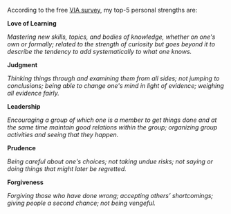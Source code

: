 According to the free [VIA survey](https://www.viacharacter.org/), my top-5 personal strengths are:

**Love of Learning**

_Mastering new skills, topics, and bodies of knowledge, whether on one's own or formally; related to the
strength of curiosity but goes beyond it to describe the tendency to add systematically to what one knows._

**Judgment**

_Thinking things through and examining them from all sides; not jumping to conclusions; being able to change
one's mind in light of evidence; weighing all evidence fairly._

**Leadership**

_Encouraging a group of which one is a member to get things done and at the same time maintain good relations
within the group; organizing group activities and seeing that they happen._

**Prudence**

_Being careful about one's choices; not taking undue risks; not saying or doing things that might later be
regretted._

**Forgiveness**

_Forgiving those who have done wrong; accepting others’ shortcomings; giving people a second chance; not
being vengeful._
